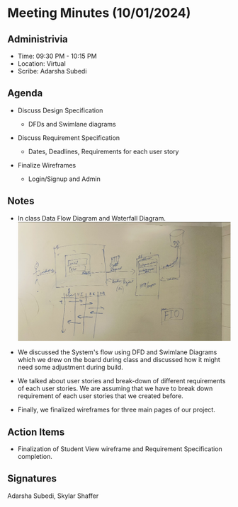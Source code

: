 # Meeting Minutes (10/01/2024)

## Administrivia
<!-- The scribe is the person taking the _notes_. This is encouraged to be a single person to reduce problems. -->
* Time: 09:30 PM - 10:15 PM
* Location: Virtual
* Scribe: Adarsha Subedi

## Agenda
* Discuss Design Specification
  * DFDs and Swimlane diagrams

* Discuss Requirement Specification
  * Dates, Deadlines, Requirements for each user story

* Finalize Wireframes
  * Login/Signup and Admin 

## Notes

- In class Data Flow Diagram and Waterfall Diagram.
![diagrams](../../assets/diagrams.png)

- We discussed the System's flow using DFD and Swimlane Diagrams which we drew on the board during class and discussed how it might need some adjustment during build. 

- We talked about user stories and break-down of different requirements of each user stories. We are assuming that we have to break down requirement of each user stories that we created before.

- Finally, we finalized wireframes for three main pages of our project.

## Action Items
- Finalization of Student View wireframe and Requirement Specification completion.

## Signatures
<!-- Add signatures on 10/01/2024 -->
Adarsha Subedi, Skylar Shaffer